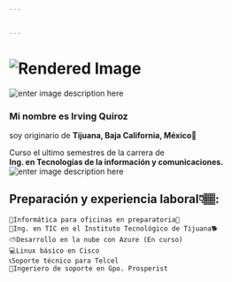 ```yaml
---


---
```


<h1 id="section"><img src="http://r67.cooltext.com/rendered/cooltext363693671681099.gif" alt="Rendered Image"></h1>
<p><img src="https://i.gifer.com/origin/bd/bdb5f1d6e74ef29733053fd1ff52f2e2_w200.gif" alt="enter image description here"></p>
<h3 id="mi-nombre-es-irving-quiroz">Mi nombre es <strong>Irving Quiroz</strong></h3>
<p>soy originario de <strong>Tijuana, Baja California, México</strong>🌮</p>
<p>Curso el ultimo semestres de la carrera de<br>
<strong>Ing. en Tecnologías de la información y comunicaciones.</strong><br>
<img src="https://thumbs.gfycat.com/IndelibleFlawedAfricangroundhornbill-size_restricted.gif" alt="enter image description here"></p>
<h2 id="preparación-y-experiencia-laboral👇🏽">Preparación y experiencia laboral👇🏽:</h2>
<pre><code>🏫Informática para oficinas en preparatoria🐯
🏫Ing. en TIC en el Instituto Tecnológico de Tijuana🐕
⛅Desarrollo en la nube con Azure (En curso)
💻Linux básico en Cisco
📞Soporte técnico para Telcel
🔧Ingeriero de soporte en Gpo. Prosperist
</code></pre>

